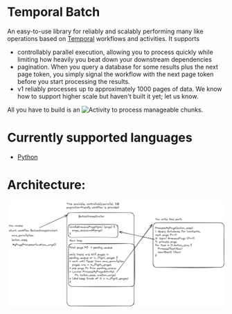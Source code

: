 # Temporal Batch

An easy-to-use library for reliably and scalably performing many like operations based on [Temporal](https://temporal.io) workflows and activities.
It supports
* controllably parallel execution, allowing you to process quickly while limiting how heavily you 
  beat down your downstream dependencies
* pagination.  When you query a database for some results plus the next page token, you
  simply signal the workflow with the next page token before you start processing the results.
* v1 reliably processes up to approximately 1000 pages of data.  We know how to support higher scale but haven't built it yet; let us know.

All you have to build is an ![Activity](https://docs.temporal.io/activities) to process manageable chunks.

# Currently supported languages
* [Python](./python/README.md)


# Architecture:
![Alt text](architecture_diagram.png "Architecture Diagram") 




